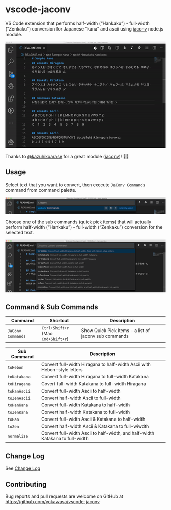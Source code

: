 # vscode-jaconv
VS Code extension that performs half-width (“Hankaku”) - full-width (“Zenkaku”) conversion for Japanese “kana” and ascii using [jaconv](https://github.com/kazuhikoarase/jaconv) node.js module.

![](assets/vscode-jaconv.gif)

 Thanks to [@kazuhikoarase](https://github.com/kazuhikoarase) for a great module ([jaconv](https://github.com/kazuhikoarase/jaconv))! 🙏🙏

## Usage

Select text that you want to convert, then execute `JaConv Commands` command from command palette.

![](assets/command-palette.png)

Choose one of the sub commands (quick pick items) that will actually perform half-width (“Hankaku”) - full-width (“Zenkaku”) conversion for the selected text.

![](assets/subcommands.png)

## Command & Sub Commands

| Command | Shortcut | Description |
| --- | --- | --- |
| `JaConv Commands` | `Ctrl+Shift+r` <br> (Mac: `Cmd+Shift+r`) | Show Quick Pick Items - a list of jaconv sub commands |

| Sub Command | Description |
| --- | --- |
|`toHebon` | Convert full-width Hiragana to half-width Ascii with Hebon-style letters|
|`toKatakana`| Convert full-width Hiragana to full-width Katakana |
|`toHiragana`| Covert full-width Katakana to full-width Hiragana|
|`toHanAscii`| Convert full-width Ascii to half-width |
|`toZenAscii`| Convert half-width Ascii to full-width |
|`toHanKana` | Convert full-width Katakana to half-width |
|`toZenKana` | Convert half-width Katakana to full-width |
|`toHan` | Convert full-width Ascii & Katakana to half-width |
|`toZen` | Convert half-width Ascii & Katakana to full-wiwdth|
|`normalize` | Convert full-width Ascii to half-width, and half-width Katakana to full-width |


## Change Log
See [Change Log](CHANGELOG.md)

## Contributing
Bug reports and pull requests are welcome on GitHub at https://github.com/yokawasa/vscode-jaconv